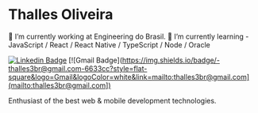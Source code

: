 # Thalles Oliveira

🔭 I’m currently working at Engineering do Brasil.
🌱 I’m currently learning - JavaScript / React / React Native / TypeScript / Node / Oracle

[![Linkedin Badge](https://img.shields.io/badge/-Thalles%20Oliveira-6633cc?style=flat-square&logo=Linkedin&logoColor=white&link=https://www.linkedin.com/in/thalles-oliveira-263b311b9/)](https://www.linkedin.com/in/thalles-oliveira-263b311b9/) 
[![Gmail Badge](https://img.shields.io/badge/-thalles3br@gmail.com-6633cc?style=flat-square&logo=Gmail&logoColor=white&link=mailto:thalles3br@gmail.com](mailto:thalles3br@gmail.com])

Enthusiast of the best web & mobile development technologies.


